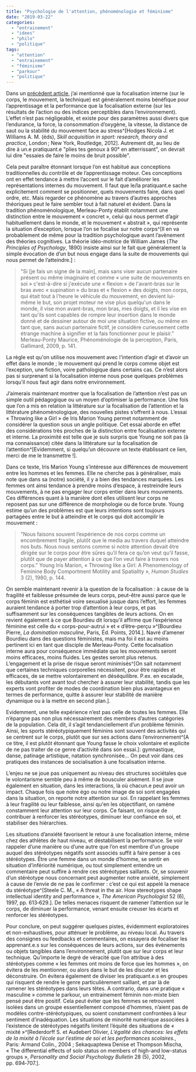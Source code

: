 ```yaml
---
title: "Psychologie de l'attention, phénoménologie et féminisme"
date: "2019-03-22"
categories: 
  - "entrainement"
  - "idees"
  - "philo"
  - "politique"
tags: 
  - "attention"
  - "entrainement"
  - "féminisme"
  - "parkour"
  - "politique"
---
```


Dans un [précèdent article](../pour-une-conception-dynamique-du-controle-moteur/), j’ai mentionné que la focalisation interne (sur le corps, le mouvement, la technique) est généralement moins bénéfique pour l’apprentissage et la performance que la focalisation externe (sur les résultats de l’action ou des indices perceptibles dans l’environnement). L’effet n’est pas négligeable, et existe pour des paramètres aussi divers que l’endurance, la force, la consommation d’oxygène, la vitesse, la distance de saut ou la stabilité du mouvement face au stress^[Hodges Nicola J. et Williams A. M. (éds), _Skill acquisition in sport: research, theory and practice_, London ; New York, Routledge, 2012]. Autrement dit, au lieu de dire à un.e pratiquant.e "plies tes genoux à 90° en atterrissant", on devrait lui dire "essaies de faire le moins de bruit possible".

Cela peut paraître étonnant lorsque l’on est habitué aux conceptions traditionnelles du contrôle et de l’apprentissage moteur. Ces conceptions ont en effet tendance à mettre l’accent sur le fait d’améliorer les représentations internes du mouvement. Il faut que le/la pratiquant.e sache explicitement comment se positionner, quels mouvements faire, dans quel ordre, etc. Mais regarder ce phénomène au travers d’autres approches théoriques peut le faire sembler tout à fait naturel et évident. Dans la tradition phénoménologique, Merleau-Ponty établit notamment une distinction entre le mouvement « concret », celui qui nous permet d’agir habituellement dans le monde, et le mouvement « abstrait », qui représente la situation d’exception, lorsque l’on se focalise sur notre corps^[Il en va probablement de même pour la tradition psychologique avant l’avènement des théories cognitives. La théorie idéo-motrice de William James (_The Principles of Psychology_, 1890) insiste ainsi sur le fait que généralement la simple évocation de d’un but nous engage dans la suite de mouvements qui nous permet de l’atteindre.] :

> "Si \[je fais un signe de la main\], mais sans viser aucun partenaire présent ou même imaginaire et comme « une suite de mouvements en soi » c'est-à-dire si j'exécute une « flexion » de l'avant-bras sur le bras avec « supination » du bras et « flexion » des doigts, mon corps, qui était tout à l'heure le véhicule du mouvement, en devient lui-même le but, son projet moteur ne vise plus quelqu'un dans le monde, il vise mon avant-bras, mon bras, mes doigts, et il les vise en tant qu'ils sont capables de rompre leur insertion dans le monde donné et de dessiner autour de moi une situation fictive, ou même en tant que, sans aucun partenaire fictif, je considère curieusement cette étrange machine à signifier et la fais fonctionner pour le plaisir." Merleau-Ponty Maurice, Phénoménologie de la perception, Paris, Gallimard, 2009, p. 141.

La règle est qu'on utilise nos mouvement avec l'intention d’agir et d’avoir un effet dans le monde ; le mouvement qui prend le corps comme objet est l’exception, une fiction, voire pathologique dans certains cas. Ce n’est alors pas si surprenant si la focalisation interne nous pose quelques problèmes lorsqu’il nous faut agir dans notre environnement.

J’aimerais maintenant montrer que la focalisation de l’attention n’est pas un simple outil pédagogique ou un moyen d’optimiser la performance. Une fois que l’on a mis en relation la littérature sur la focalisation de l’attention et la littérature phénoménologique, des nouvelles pistes s’offrent à nous. L’essai « Throwing like a Girl » de Iris Marion Young permet notamment de considérer la question sous un angle politique. Cet essai aborde en effet des considérations très proches de la distinction entre focalisation externe et interne. La proximité est telle que je suis surpris que Young ne soit pas (à ma connaissance) citée dans la littérature sur la focalisation de l’attention^[Evidemment, si quelqu’un découvre un texte établissant ce lien, merci de me le transmettre !].

Dans ce texte, Iris Marion Young s’intéresse aux différences de mouvement entre les hommes et les femmes. Elle ne cherche pas à généraliser, mais note que dans sa (notre) société, il y a bien des tendances marquées. Les femmes ont ainsi tendance à prendre moins d’espace, à restreindre leurs mouvements, à ne pas engager leur corps entier dans leurs mouvements. Ces différences quant à la manière dont elles utilisent leur corps ne reposent pas sur une différence de morphologie ou de force brute. Young estime qu’un des problèmes est que leurs intentions sont toujours partagées entre le but à atteindre et le corps qui doit accomplir le mouvement :

> "Nous faisons souvent l’expérience de nos corps comme un encombrement fragile, plutôt que le media au travers duquel atteindre nos buts. Nous nous sentons comme si notre attention devait être dirigée sur le corps pour être sûres qu’il fera ce qu’on veut qu’il fasse, plutôt que de payer attention à ce que l’on veut faire à travers nos corps." Young Iris Marion, « Throwing like a Girl: A Phenomenology of Feminine Body Comportment Motility and Spatiality », _Human Studies_ 3 (2), 1980, p. 144.

On semble maintenant revenir à la question de la focalisation : à cause de la fragilité et faiblesse présumée de leurs corps, peut-être aussi parce que le corps féminin est esthétisé voire sexualisé jusque dans l’effort, les femmes auraient tendance à porter trop d’attention à leur corps, et pas suffisamment sur les conséquences tangibles de leurs actions. On en revient également à ce que Bourdieu dit lorsqu’il affirme que l’expérience féminine est celle du « corps-pour-autrui » et « d’être-perçu »^[Bourdieu Pierre, _La domination masculine_, Paris, Éd. Points, 2014.]. Navré d’amener Bourdieu dans des questions féministes, mais ma foi il est au moins pertinent ici en tant que disciple de Merleau-Ponty. Cette focalisation interne aura pour conséquence immédiate que les mouvements seront moins efficaces, moins fluides. Les gestes seront plus retenus. L’engagement et la prise de risque seront minimisés^[On sait notamment que certaines techniques corporelles nécessitent, pour être rapides et efficaces, de se mettre volontairement en déséquilibre. P.ex. en escalade, les débutants vont avant tout chercher à assurer leur stabilité, tandis que les experts vont profiter de modes de coordination bien plus avantageux en termes de performance, quitte à assurer leur stabilité de manière dynamique ou à la mettre en second plan.].

Evidemment, une telle expérience n’est pas celle de toutes les femmes. Elle n’épargne pas non plus nécessairement des membres d’autres catégories de la population. Cela dit, il s’agit tendanciellement d’un problème féminin. Ainsi, les sports stéréotypiquement féminins sont souvent des activités qui se centrent sur le corps, plutôt que sur ses actions dans l’environnement^[A ce titre, il est plutôt étonnant que Young fasse le choix volontaire et explicite de ne pas traiter de ce genre d’activité dans son essai.]: gymnastique, danse, patinage artistique, natation synchronisée… On peut voir dans ces pratiques des instances de socialisation à une focalisation interne.

L’enjeu ne se joue pas uniquement au niveau des structures sociétales que le volontarisme semble peu à même de bousculer aisément. Il se joue également en situation, dans les interactions, là où chacun.e peut avoir un impact. Chaque fois que notre égo ou notre image de soi sont engagées dans la situation, on reporte notre attention sur soi. En rappelant les femmes à leur fragilité ou leur faiblesse, ainsi qu'en les objectifiant, on ramène constamment leur attention sur leur corps. Ce faisant, on risque de contribuer à renforcer les stéréotypes, diminuer leur confiance en soi, et stabiliser des hiérarchies.

Les situations d’anxiété favorisent le retour à une focalisation interne, même chez des athlètes de haut niveau, et déstabilisent la performance. Se voir rappeler d’une manière ou d’une autre que l’on est membre d'un groupe auquel des stéréotypes négatifs sont associés suffit à faire penser à ces stéréotypes. Être une femme dans un monde d’homme, se sentir en situation d’infériorité numérique, ou tout simplement entendre un commentaire peut suffire à rendre ces stéréotypes saillants. Or, se souvenir d’un stéréotype nous concernant peut augmenter notre anxiété, simplement à cause de l’envie de ne pas le confirmer : c’est ce qui est appelé la menace du stéréotype^[Steele C. M., « A threat in the air. How stereotypes shape intellectual identity and performance », _The American Psychologist_ 52 (6), 1997, pp. 613‑629.]. De telles menaces risquent de ramener l’attention sur le corps, de diminuer la performance, venant ensuite creuser les écarts et renforcer les stéréotypes.

Pour conclure, on peut suggérer quelques pistes, évidemment exploratoires et non-exhaustives, pour atténuer le problème, au niveau local. Au travers des consignes ou feedbacks et commentaires, on essayera de focaliser les apprenant.e.s sur les conséquences de leurs actions, sur des évènements ou objets tangibles dans l’environnement, plutôt que sur leur corps et leur technique. Qu’importe le degré de véracité que l’on attribue à des stéréotypes comme « les femmes ont moins de force que les hommes », on évitera de les mentionner, ou alors dans le but de les discuter et les déconstruire. On évitera également de diviser les pratiquant.e.s en groupes qui risquent de rendre le genre particulièrement saillant, et par là de ramener les stéréotypes dans leurs têtes. A contrario, dans une pratique « masculine » comme le parkour, un entrainement féminin non-mixte bien pensé peut être positif. Cela peut éviter que les femmes se retrouvent isolées dans un groupe essentiellement composé d’hommes, n’aient pas de modèles contre-stéréotypiques, ou soient constamment confrontées à leur sentiment d’inadéquation. Les situations de minorité numérique associées à l’existence de stéréotypes négatifs limitent l’équité des situations de « mixité »^[Rederdorff S. et Audebert Olivier, _L’égalité des chances: les effets de la mixité à l’école sur l’estime de soi et les performances scolaires._, Paris: Armand Colin., 2004 ; Sekaquaptewa Denise et Thompson Mischa, « The differential effects of solo status on members of high-and low-status groups », _Personality and Social Psychology Bulletin_ 28 (5), 2002, pp. 694‑707.].


